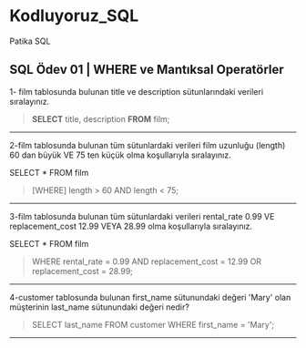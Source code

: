 # Kodluyoruz_SQL
Patika SQL
## SQL Ödev 01 | WHERE ve Mantıksal Operatörler 
1- film tablosunda bulunan title ve description sütunlarındaki verileri sıralayınız.

> **SELECT** title, description **FROM** film;
---

2-film tablosunda bulunan tüm sütunlardaki verileri film uzunluğu (length) 60 dan büyük VE 75 ten küçük olma koşullarıyla sıralayınız.

SELECT * FROM film
> [WHERE] length > 60 AND length < 75;
---

3-film tablosunda bulunan tüm sütunlardaki verileri rental_rate 0.99 VE replacement_cost 12.99 VEYA 28.99 olma koşullarıyla sıralayınız.

SELECT * FROM film
> WHERE rental_rate = 0.99 AND replacement_cost = 12.99 
> OR replacement_cost = 28.99;
---

4-customer tablosunda bulunan first_name sütunundaki değeri 'Mary' olan müşterinin last_name sütunundaki değeri nedir?
> SELECT last_name FROM customer
WHERE first_name = 'Mary';
---



